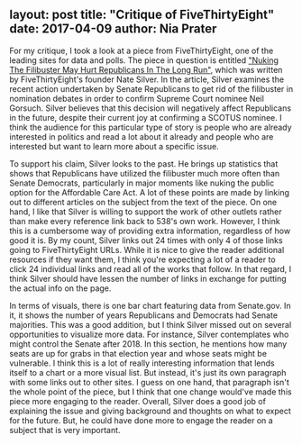 
layout: post
title:  "Critique of FiveThirtyEight"
date:   2017-04-09
author: Nia Prater
---
For my critique, I took a look at a piece from FiveThirtyEight, one of the leading sites for data and polls.
The piece in question is entitled ["Nuking The Filibuster May Hurt Republicans In The Long Run"](https://fivethirtyeight.com/features/nuking-the-filibuster-may-hurt-republicans-in-the-long-run/),
which was written by FiveThirtyEight's founder Nate Silver. In the article, Silver examines the recent action undertaken by Senate Republicans to get rid of the filibuster in nomination debates in order to
confirm Supreme Court nominee Neil Gorsuch. Silver believes that this decision will negatively affect Republicans in the future, despite their current joy at confirming a SCOTUS nominee. I think the audience for
this particular type of story is people who are already interested in politics and read a lot about it already and people who are interested but want to learn more about a specific issue. 

To support his claim, Silver looks to the past. He brings up statistics that shows that Republicans have utilized the filibuster much more often than Senate Democrats, particularly in major moments
like nuking the public option for the Affordable Care Act. A lot of these points are made by linking out to different articles on the subject from the text of the piece. On one hand, I like that Silver
is willing to support the work of other outlets rather than make every reference link back to 538's own work. However, I think this is a cumbersome way of providing extra information, regardless of how
good it is. By my count, Silver links out 24 times with only 4 of those links going to FiveThirtyEight URLs. While it is nice to give the reader additional resources if they want them, I think you're expecting
a lot of a reader to click 24 individual links and read all of the works that follow. In that regard, I think Silver should have lessen the number of links in exchange for putting the actual info on the page.

In terms of visuals, there is one bar chart featuring data from Senate.gov. In it, it shows the number of years Republicans and Democrats had Senate majorities. This was a good addition, but I think Silver missed
out on several opportunities to visualize more data. For instance, Silver contemplates who might control the Senate after 2018. In this section, he mentions how many seats are up for grabs in that election year
and whose seats might be vulnerable. I think this is a lot of really interesting information that lends itself to a chart or a more visual list. But instead, it's just its own paragraph with some links out to
other sites. I guess on one hand, that paragraph isn't the whole point of the piece, but I think that one change would've made this piece more engaging to the reader. Overall, Silver does a good job of explaining
the issue and giving background and thoughts on what to expect for the future. But, he could have done more to engage the reader on a subject that is very important.
